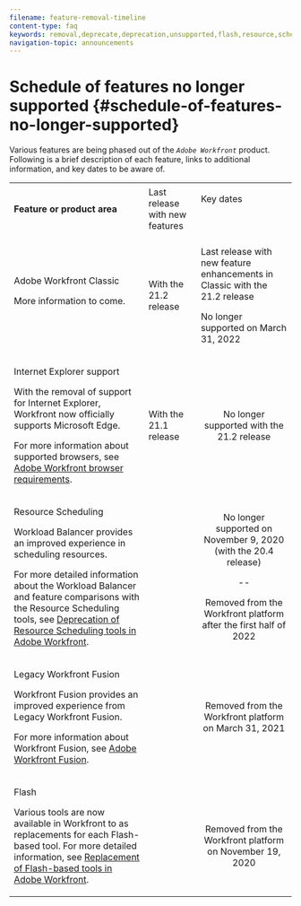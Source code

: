 ```yaml
---
filename: feature-removal-timeline
content-type: faq
keywords: removal,deprecate,deprecation,unsupported,flash,resource,scheduling
navigation-topic: announcements
---
```




# Schedule of features no longer supported {#schedule-of-features-no-longer-supported}

Various features are being phased out of the *`Adobe Workfront`* product. Following is a brief description of each feature, links to additional information, and key dates to be aware of.

<table style="width: 100%;mc-table-style: url('../../Resources/TableStylesheets/Standard.css');" class="TableStyle-Standard" cellspacing="3"> 
 <col class="TableStyle-Standard-Column-Column1"> 
 <col class="TableStyle-Standard-Column-Column1" data-mc-conditions=""> 
 <col class="TableStyle-Standard-Column-Column1"> 
 <tbody> 
  <tr class="TableStyle-Standard-Body-LightGray"> 
   <td style="font-weight: bold;" class="TableStyle-Standard-BodyE-Column1-LightGray">Feature or product area</td> 
   <td class="TableStyle-Standard-BodyE-Column1-LightGray"><span class="bold">Last release with new features</span> </td> 
   <td class="TableStyle-Standard-BodyD-Column1-LightGray"> <p rowspan="2"><span class="bold">Key dates</span> </p> <p rowspan="2">&nbsp;</p> </td> 
  </tr> 
  <tr class="TableStyle-Standard-Body-MediumGray" data-mc-conditions=""> 
   <td style="font-weight: bold;" class="TableStyle-Standard-BodyE-Column1-MediumGray"><span style="font-weight: normal;" class="mc-variable WFVariables.WorkfrontClassic variable varname">Adobe Workfront Classic</span> <p style="font-weight: normal;">More information to come.</p> </td> 
   <td class="TableStyle-Standard-BodyE-Column1-MediumGray">With the 21.2 release</td> 
   <td class="TableStyle-Standard-BodyD-Column1-MediumGray"> <p>Last release with new feature enhancements in Classic with the 21.2 release</p> <p>No longer supported on March 31, 2022</p> </td> 
  </tr> 
  <tr class="TableStyle-Standard-Body-LightGray" data-mc-conditions=""> 
   <td class="TableStyle-Standard-BodyE-Column1-LightGray"> <p>Internet Explorer support</p> <p>With the removal of support for Internet Explorer, <span class="mc-variable WFVariables.ProdNameWF variable varname">Workfront</span> now officially supports Microsoft Edge. </p> <p>For more information about supported browsers, see <a href="workfront-browser-requirements.md" class="MCXref xref">Adobe Workfront browser requirements</a>.</p> </td> 
   <td class="TableStyle-Standard-BodyE-Column1-LightGray">With the 21.1 release</td> 
   <td style="text-align: center;" class="TableStyle-Standard-BodyD-Column1-LightGray">No longer supported with the 21.2 release</td> 
  </tr> 
  <tr class="TableStyle-Standard-Body-MediumGray"> 
   <td class="TableStyle-Standard-BodyE-Column1-MediumGray"> <p>Resource Scheduling</p> <p><span class="mc-variable WFVariables.Workload_Balancer variable varname">Workload Balancer</span> provides an improved experience in scheduling resources.</p> <p>For more detailed information about the <span class="mc-variable WFVariables.Workload_Balancer variable varname">Workload Balancer</span> and feature comparisons with the Resource Scheduling tools, see <a href="deprecate-resource-scheduling.md" class="MCXref xref">Deprecation of Resource Scheduling tools in Adobe Workfront</a>.</p> </td> 
   <td class="TableStyle-Standard-BodyE-Column1-MediumGray">&nbsp;</td> 
   <td style="text-align: center;" class="TableStyle-Standard-BodyD-Column1-MediumGray"> <p>No longer supported on November 9, 2020 (with the 20.4 release)</p> <p>--</p> <p>Removed from the <span class="mc-variable WFVariables.ProdNameWF variable varname">Workfront</span> platform after the first half of 2022</p> </td> 
  </tr> 
  <tr class="TableStyle-Standard-Body-LightGray"> 
   <td class="TableStyle-Standard-BodyE-Column1-LightGray"> <p>Legacy Workfront Fusion</p> <p><span class="mc-variable WFVariables.ProdNameWFF variable varname">Workfront Fusion</span> provides an improved experience from <span class="mc-variable WFVariables.ProdNameWFF-L variable varname">Legacy Workfront Fusion</span>.</p> <p>For more information about <span class="mc-variable WFVariables.ProdNameWFF variable varname">Workfront Fusion</span>, see <a href="workfront-fusion-2.md" class="MCXref xref">Adobe Workfront Fusion</a>.</p> </td> 
   <td class="TableStyle-Standard-BodyE-Column1-LightGray">&nbsp;</td> 
   <td style="text-align: center;" class="TableStyle-Standard-BodyD-Column1-LightGray">Removed from the <span class="mc-variable WFVariables.ProdNameWF variable varname">Workfront</span> platform on March 31, 2021</td> 
  </tr> 
  <tr class="TableStyle-Standard-Body-MediumGray"> 
   <td class="TableStyle-Standard-BodyB-Column1-MediumGray"> <p>Flash</p> <p>Various tools are now available in <span class="mc-variable WFVariables.ProdNameWF variable varname">Workfront</span> to as replacements for each Flash-based tool. For more detailed information, see <a href="replace-flash-tools.md" class="MCXref xref">Replacement of Flash-based tools in Adobe Workfront</a>.</p> </td> 
   <td class="TableStyle-Standard-BodyB-Column1-MediumGray">&nbsp;</td> 
   <td style="text-align: center;" class="TableStyle-Standard-BodyA-Column1-MediumGray"> <p>&nbsp;</p> <p>Removed from the <span class="mc-variable WFVariables.ProdNameWF variable varname">Workfront</span> platform on November 19, 2020</p> </td> 
  </tr> 
 </tbody> 
</table>

